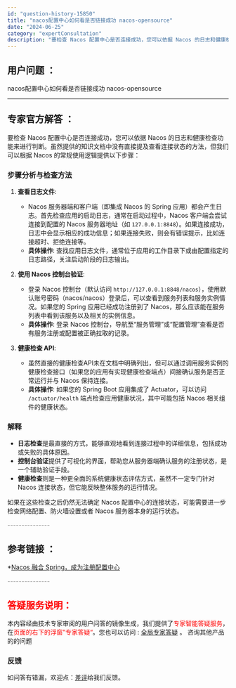 ```yaml
---
id: "question-history-15850"
title: "nacos配置中心如何看是否链接成功 nacos-opensource"
date: "2024-06-25"
category: "expertConsultation"
description: "要检查 Nacos 配置中心是否连接成功，您可以依据 Nacos 的日志和健康检查功能来进行判断。虽然提供的知识文档中没有直接提及查看连接状态的方法，但我们可以根据 Nacos 的常规使用逻辑提供以下步骤：### 步骤分析与检查方法1. **查看日志文件**:   - Nacos 服务器端和客户端（"
---
```


## 用户问题 ： 
 nacos配置中心如何看是否链接成功 nacos-opensource 

---------------
## 专家官方解答 ：

要检查 Nacos 配置中心是否连接成功，您可以依据 Nacos 的日志和健康检查功能来进行判断。虽然提供的知识文档中没有直接提及查看连接状态的方法，但我们可以根据 Nacos 的常规使用逻辑提供以下步骤：

### 步骤分析与检查方法

1. **查看日志文件**:
   - Nacos 服务器端和客户端（即集成 Nacos 的 Spring 应用）都会产生日志。首先检查应用的启动日志，通常在启动过程中，Nacos 客户端会尝试连接到配置的 Nacos 服务器地址（如 `127.0.0.1:8848`）。如果连接成功，日志中会显示相应的成功信息；如果连接失败，则会有错误提示，比如连接超时、拒绝连接等。
   - **具体操作**: 查找应用日志文件，通常位于应用的工作目录下或由配置指定的日志路径，关注启动阶段的日志输出。

2. **使用 Nacos 控制台验证**:
   - 登录 Nacos 控制台（默认访问 `http://127.0.0.1:8848/nacos`），使用默认账号密码（nacos/nacos）登录后，可以查看到服务列表和服务实例情况。如果您的 Spring 应用已经成功注册到了 Nacos，那么应该能在服务列表中看到该服务以及相关的实例信息。
   - **具体操作**: 登录 Nacos 控制台，导航至“服务管理”或“配置管理”查看是否有服务注册或配置被正确拉取的记录。

3. **健康检查 API**:
   - 虽然直接的健康检查API未在文档中明确列出，但可以通过调用服务实例的健康检查接口（如果您的应用有实现健康检查端点）间接确认服务是否正常运行并与 Nacos 保持连接。
   - **具体操作**: 如果您的 Spring Boot 应用集成了 Actuator，可以访问 `/actuator/health` 端点检查应用健康状况，其中可能包括 Nacos 相关组件的健康状态。

### 解释

- **日志检查**是最直接的方式，能够直观地看到连接过程中的详细信息，包括成功或失败的具体原因。
- **控制台验证**提供了可视化的界面，帮助您从服务器端确认服务的注册状态，是一个辅助验证手段。
- **健康检查**则是一种更全面的系统健康状态评估方式，虽然不一定专门针对 Nacos 连接状态，但它能反映整体服务的运行情况。

如果在这些检查之后仍然无法确定 Nacos 配置中心的连接状态，可能需要进一步检查网络配置、防火墙设置或者 Nacos 服务器本身的运行状态。


<font color="#949494">---------------</font> 


## 参考链接 ：

*[Nacos 融合 Spring，成为注册配置中心](https://nacos.io/docs/latest/ecology/use-nacos-with-spring)


 <font color="#949494">---------------</font> 
 


## <font color="#FF0000">答疑服务说明：</font> 

本内容经由技术专家审阅的用户问答的镜像生成，我们提供了<font color="#FF0000">专家智能答疑服务</font>，在<font color="#FF0000">页面的右下的浮窗”专家答疑“</font>。您也可以访问 : [全局专家答疑](https://answer.opensource.alibaba.com/docs/intro) 。 咨询其他产品的的问题

### 反馈
如问答有错漏，欢迎点：[差评](https://ai.nacos.io/user/feedbackByEnhancerGradePOJOID?enhancerGradePOJOId=15866)给我们反馈。
